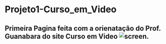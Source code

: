 # Projeto1-Curso_em_Video

## Primeira Pagina feita com a orienatação do **Prof. Guanabara** do site Curso em Video ![screen](https://www.cursoemvideo.com/).

#####

 
